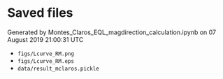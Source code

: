# Saved files 


Generated by Montes_Claros_EQL_magdirection_calculation.ipynb on 07 August 2019 21:00:31 UTC

*  `figs/Lcurve_RM.png` 
*  `figs/Lcurve_RM.eps` 
*  `data/result_mclaros.pickle` 
